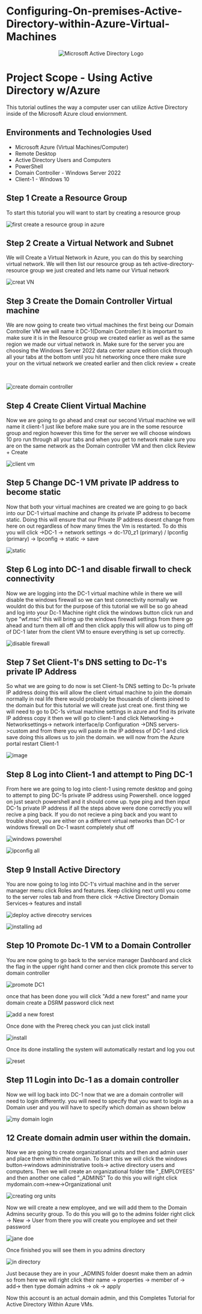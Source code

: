 # Configuring-On-premises-Active-Directory-within-Azure-Virtual-Machines

<p align="center">
<img src="https://i.imgur.com/pU5A58S.png" alt="Microsoft Active Directory Logo"/>
</p>


<h1>Project Scope - Using Active Directory w/Azure</h1>
This tutorial outlines the way a computer user can utilize Active Directory inside of the 
Microsoft Azure cloud enviornment.<br />


<h2>Environments and Technologies Used</h2>

- Microsoft Azure (Virtual Machines/Computer)
- Remote Desktop
- Active Directory Users and Computers
- PowerShell
- Domain Controller - Windows Server 2022  </b> 
- Client-1 - Windows 10 

## Step 1 Create a Resource Group 

<p>
To start this tutorial you will want to start by creating a resource group 

![first create a resource group in azure](https://github.com/user-attachments/assets/cec15846-cb70-48f1-ad68-e5c2e9cbd850)
<P>
  
</P>

## Step 2 Create a Virtual Network and Subnet

We will Create a Virtual Network in Azure, you can do this by searching virtual network. We will then list our resource group as teh active-directory-resource group we just created and lets name our Virtual network

![creat VN](https://github.com/user-attachments/assets/a3185319-95ff-44d3-b013-c53b9500786f)

## Step 3 Create the Domain Controller Virtual machine

We are now going to create two virtual machines the first being our Domain Controller VM we will name it DC-1(Domain Controller) It is important to make sure it is in the Resource group we created earlier as well as the same region we made our virtual network in. Make sure for the server you are choosing the Windows Server 2022 data center azure edition click through all your tabs at the bottom until you hit networking once there make sure your on the virtual network we created earlier and then click review + create

</p>
<br />


![create domain controller](https://github.com/user-attachments/assets/1c6da2a8-064e-4ac2-be57-ab4f89cd7495)


## Step 4 Create Client Virtual Machine

Now we are going to go ahead and creat our second Virtual machine we will name it client-1
just like before make sure you are in the some resource group and region however this time for the server
we will choose windows 10 pro run through all your tabs and when you get to network make sure you are on the same network as the Domain controller VM and then click Review + Create


![client vm](https://github.com/user-attachments/assets/566f14a4-4484-4d9b-9a28-dec7d677ee09)

## Step 5 Change DC-1 VM private IP address to become static   

Now that both your virtual machines are created we are going to go back into our DC-1 virtual machine and change its private IP address to become static. Doing this will ensure that our Private IP address doesnt change from here on out regardless of how many times the Vm is restarted.
To do this you will click 
->DC-1 -> network settings -> dc-170_z1 (primary) / Ipconfig (primary) -> Ipconfig -> static -> save


![static](https://github.com/user-attachments/assets/fc6440a9-4e66-4496-9e25-25ab8d09418e)



## Step 6 Log into DC-1 and disable firwall to check connectivity  

Now we are logging into the DC-1 virtual machine while in there we will disable the windows firewall so we can test connectivity normally we wouldnt do this but for the purpose of this tutorial we will be so go ahead and log into your Dc-1 Machine right click the windows button click run and type "wf.msc" this will bring up the windows firewall settings from there go ahead and turn them all off and then click apply this will allow us to ping off of DC-1 later from the client VM to ensure everything is set up correctly. 


![disable firewall](https://github.com/user-attachments/assets/79165a3c-3885-487f-9b80-a0d74710d6ee)


## Step 7 Set Client-1's DNS setting to Dc-1's private IP Address

So what we are going to do now is set Client-1s DNS setting to Dc-1s private IP address doing this will allow the client virtual machine to join the domain normally in real life there would probably be thousands of clients joined to the domain but for this tutorial we will create just creat one.
first thing we will need to go to DC-1s virtual machine settings in azure and find its private IP address copy it then we will go to client-1 and click 
Networking-> Networksettings-> network interface/ip Configuration ->DNS servers->custom
and from there you will paste in the IP address of DC-1 and click save 
doing this allows us to join the domain. we will now from the Azure portal restart Client-1 

![image](https://github.com/user-attachments/assets/22dbc9e0-31bd-4846-a959-457ba739dade)


## Step 8 Log into Client-1 and attempt to Ping DC-1

From here we are going to log into client-1 using remote desktop and going to attempt to ping DC-1s private IP address using Powershell. once logged on just search powershell and it should come up. type ping and then input DC-1s private IP address if all the steps above were done correctly you will recive a ping back. If you do not recieve a ping back and you want to trouble shoot, you are either on a different virtual networks than DC-1 or windows firewall on Dc-1 wasnt completely shut off 

![windows powershel](https://github.com/user-attachments/assets/a555d395-a09b-41df-8ecd-119ec4479ff8)

![ipconfig all](https://github.com/user-attachments/assets/fb2ac959-2b0a-4872-943b-3a1d157457ea)

## Step 9 Install Active Directory 

You are now going to log into DC-1's virtual machine and in the server manager menu click Roles and features. Keep clicking next until you come to the server roles tab and from there 
click ->Active Directory Domain Services-> features and install 

![deploy active direcotry services](https://github.com/user-attachments/assets/8cae3e0c-6abe-426d-9915-24d048d1ca2f)

![installing ad](https://github.com/user-attachments/assets/2a025dee-d1be-4cc0-94c2-27950d6e4b20)

## Step 10 Promote Dc-1 VM to a Domain Controller 

You are now going to go back to the service manager Dashboard and click the flag in the upper right hand corner and then click promote this server to domain controller 

![promote DC1](https://github.com/user-attachments/assets/73c02603-a5df-4ced-840a-18887bf1b7a0)

once that has been done you will click "Add a new forest" and name your domain 
create a DSRM password click next

![add a new forest](https://github.com/user-attachments/assets/b909a711-9bbe-43b7-81f4-999dd63eb92f)

Once done with the Prereq check you can just click install 

![install](https://github.com/user-attachments/assets/bf857620-3137-4863-ba48-a8b5de6180bd)

Once its done installing the system will automatically restart and log you out 

![reset](https://github.com/user-attachments/assets/fd22a981-acd2-401e-b50a-95460e3a391e)

## Step 11 Login into Dc-1 as a domain controller 

Now we will log back into DC-1 now that we are a domain controller will need to login differently. 
you will need to specify that you want to login as a Domain user and you will have to specify which domain as shown below 

![my domain login](https://github.com/user-attachments/assets/2eb03f0f-6e05-4437-923d-7a7220ccbf26)

## 12 Create domain admin user within the domain. 

Now we are going to create organizational units and then and admin user and place them within the domain. 
To Start this we will click the windows button->windows admininistrative tools-> active directory users and computers. Then we will create an organizational folder title "_EMPLOYEES" and then another one called "_ADMINS"
To do this you will right click mydomain.com->new->Organizational unit

![creating org units](https://github.com/user-attachments/assets/36156d2a-52ab-42a4-8a37-bb24d67f7850)

Now we will create a new employee, and we will add them to the Domain Admins security group. 
To do this you will go to the admins folder right click -> New -> User
from there you will create you employee and set their password 

![jane doe](https://github.com/user-attachments/assets/3edc9f44-819f-4504-8d7e-6bafc8125172)

Once finished you will see them in you admins directory 

![in directory](https://github.com/user-attachments/assets/84dcc054-f304-43e0-9e69-841cec9e5906)

Just because they are in your _ADMINS folder doesnt make them an admin so from here we will right click their name -> properties -> member of -> add-> then type domain admins -> ok -> apply 
<p>Now this account is an actual domain admin, 
and this Completes Tutorial for Active Directory Within Azure VMs.

